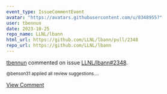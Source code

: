 ```yaml
---
event_type: IssueCommentEvent
avatar: "https://avatars.githubusercontent.com/u/8348955?"
user: tbennun
date: 2023-10-25
repo_name: LLNL/lbann
html_url: https://github.com/LLNL/lbann/pull/2348
repo_url: https://github.com/LLNL/lbann
---
```


<a href='https://github.com/tbennun' target='_blank'>tbennun</a> commented on issue <a href='https://github.com/LLNL/lbann/pull/2348' target='_blank'>LLNL/lbann#2348</a>.

<small>@benson31 applied all review suggestions....</small>

<a href='https://github.com/LLNL/lbann/pull/2348' target='_blank'>View Comment</a>